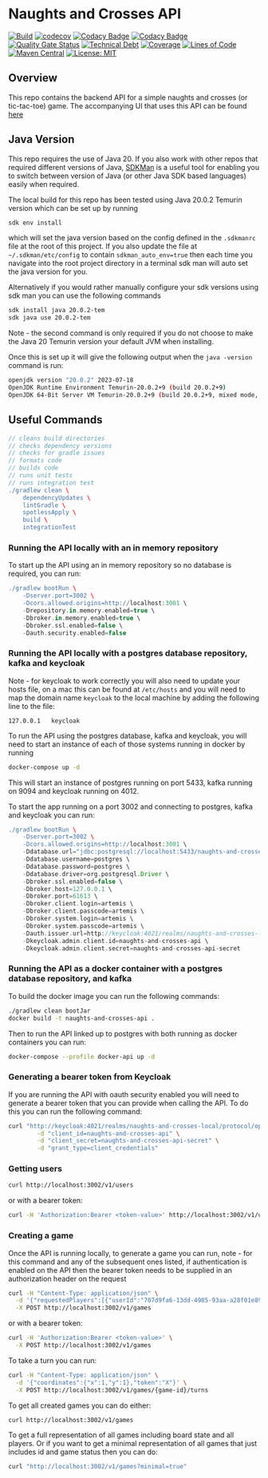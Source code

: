 # Naughts and Crosses API

[![Build](https://github.com/michaelruocco/naughts-and-crosses-api/workflows/pipeline/badge.svg)](https://github.com/michaelruocco/naughts-and-crosses-api/actions)
[![codecov](https://codecov.io/gh/michaelruocco/naughts-and-crosses-api/graph/badge.svg?token=9yBPb1pvXr)](https://codecov.io/gh/michaelruocco/naughts-and-crosses-api)
[![Codacy Badge](https://app.codacy.com/project/badge/Grade/01a56ca6bd194fac92c786d0aed09c8c)](https://app.codacy.com/gh/michaelruocco/naughts-and-crosses-api/dashboard?utm_source=gh&utm_medium=referral&utm_content=&utm_campaign=Badge_grade)
[![Codacy Badge](https://app.codacy.com/project/badge/Coverage/01a56ca6bd194fac92c786d0aed09c8c)](https://app.codacy.com/gh/michaelruocco/naughts-and-crosses-api/dashboard?utm_source=gh&utm_medium=referral&utm_content=&utm_campaign=Badge_coverage)
[![Quality Gate Status](https://sonarcloud.io/api/project_badges/measure?project=michaelruocco_naughts-and-crosses-api&metric=alert_status)](https://sonarcloud.io/dashboard?id=michaelruocco_naughts-and-crosses-api)
[![Technical Debt](https://sonarcloud.io/api/project_badges/measure?project=michaelruocco_naughts-and-crosses-api&metric=sqale_index)](https://sonarcloud.io/dashboard?id=michaelruocco_naughts-and-crosses-api)
[![Coverage](https://sonarcloud.io/api/project_badges/measure?project=michaelruocco_naughts-and-crosses-api&metric=coverage)](https://sonarcloud.io/dashboard?id=michaelruocco_naughts-and-crosses-api)
[![Lines of Code](https://sonarcloud.io/api/project_badges/measure?project=michaelruocco_naughts-and-crosses-api&metric=ncloc)](https://sonarcloud.io/dashboard?id=michaelruocco_naughts-and-crosses-api)
[![Maven Central](https://img.shields.io/maven-central/v/com.github.michaelruocco/naughts-and-crosses-api.svg?label=Maven%20Central)](https://search.maven.org/search?q=g:%22com.github.michaelruocco%22%20AND%20a:%22naughts-and-crosses-api%22)
[![License: MIT](https://img.shields.io/badge/License-MIT-yellow.svg)](https://opensource.org/licenses/MIT)

## Overview

This repo contains the backend API for a simple naughts and crosses (or tic-tac-toe) game.
The accompanying UI that uses this API can be found [here](https://github.com/michaelruocco/naughts-and-crosses-ui)

## Java Version

This repo requires the use of Java 20. If you also work with other repos that
required different versions of Java, [SDKMan](https://sdkman.io/) is a useful
tool for enabling you to switch between version of Java (or other  Java SDK
based languages) easily when required.

The local build for this repo has been tested using Java 20.0.2 Temurin
version which can be set up by running

```bash
sdk env install
```

which will set the java version based on the config defined in the
`.sdkmanrc` file at the root of this project. If you also update the file
at `~/.sdkman/etc/config` to contain `sdkman_auto_env=true` then each time
you navigate into the root project directory in a terminal sdk man will
auto set the java version for you.

Alternatively if you would rather manually configure your sdk versions
using sdk man you can use the following commands

```bash
sdk install java 20.0.2-tem
sdk java use 20.0.2-tem   
```

Note - the second command is only required if you do not choose to make
the Java 20 Temurin version your default JVM when installing.

Once this is set up it will give the following output when the
`java -version` command is run:

```bash
openjdk version "20.0.2" 2023-07-18
OpenJDK Runtime Environment Temurin-20.0.2+9 (build 20.0.2+9)
OpenJDK 64-Bit Server VM Temurin-20.0.2+9 (build 20.0.2+9, mixed mode, sharing)
```

## Useful Commands

```gradle
// cleans build directories
// checks dependency versions
// checks for gradle issues
// formats code
// builds code
// runs unit tests
// runs integration test
./gradlew clean \
    dependencyUpdates \
    lintGradle \
    spotlessApply \
    build \
    integrationTest
```

### Running the API locally with an in memory repository

To start up the API using an in memory repository so no database is required, 
you can run:

```gradle
./gradlew bootRun \
    -Dserver.port=3002 \
    -Dcors.allowed.origins=http://localhost:3001 \
    -Drepository.in.memory.enabled=true \
    -Dbroker.in.memory.enabled=true \
    -Dbroker.ssl.enabled=false \
    -Dauth.security.enabled=false
```

### Running the API locally with a postgres database repository, kafka and keycloak

Note - for keycloak to work correctly you will also need to update your hosts file,
on a mac this can be found at `/etc/hosts` and you will need to map the domain name
`keycloak` to the local machine by adding the following line to the file:

```
127.0.0.1	keycloak
```

To run the API using the postgres database, kafka and keycloak, you will need to start
an instance of each of those systems running in docker by running

```bash
docker-compose up -d
```

This will start an instance of postgres running on port 5433, kafka running on 9094
and keycloak running on 4012.

To start the app running on a port 3002 and connecting to postgres, kafka and keycloak
you can run:

```gradle
./gradlew bootRun \
    -Dserver.port=3002 \
    -Dcors.allowed.origins=http://localhost:3001 \
    -Ddatabase.url="jdbc:postgresql://localhost:5433/naughts-and-crosses-api" \
    -Ddatabase.username=postgres \
    -Ddatabase.password=postgres \
    -Ddatabase.driver=org.postgresql.Driver \
    -Dbroker.ssl.enabled=false \
    -Dbroker.host=127.0.0.1 \
    -Dbroker.port=61613 \
    -Dbroker.client.login=artemis \
    -Dbroker.client.passcode=artemis \
    -Dbroker.system.login=artemis \
    -Dbroker.system.passcode=artemis \
    -Dauth.issuer.url=http://keycloak:4021/realms/naughts-and-crosses-local \
    -Dkeycloak.admin.client.id=naughts-and-crosses-api \
    -Dkeycloak.admin.client.secret=naughts-and-crosses-api-secret
```

### Running the API as a docker container with a postgres database repository, and kafka

To build the docker image you can run the following commands:

```bash
./gradlew clean bootJar
docker build -t naughts-and-crosses-api .
```

Then to run the API linked up to postgres with both running as docker containers
you can run:

```bash
docker-compose --profile docker-api up -d
```

### Generating a bearer token from Keycloak

If you are running the API with oauth security enabled you will need to generate a
bearer token that you can provide when calling the API. To do this you can run the
following command:

```bash
curl "http://keycloak:4021/realms/naughts-and-crosses-local/protocol/openid-connect/token" \
        -d "client_id=naughts-and-crosses-api" \
        -d "client_secret=naughts-and-crosses-api-secret" \
        -d "grant_type=client_credentials"
```

### Getting users

```bash
curl http://localhost:3002/v1/users
```

or with a bearer token:

```bash
curl -H 'Authorization:Bearer <token-value>' http://localhost:3002/v1/users
```

### Creating a game

Once the API is running locally, to generate a game you can run, note - for this command
and any of the subsequent ones listed, if authentication is enabled on the API then the
bearer token needs to be supplied in an authorization header on the request

```bash
curl -H "Content-Type: application/json" \
  -d '{"requestedPlayers":[{"userId":"707d9fa6-13dd-4985-93aa-a28f01e89a6b","token":"X"},{"userId":"dadfde25-9924-4982-802d-dfd0bce2218d","token":"O"}]}' \
  -X POST http://localhost:3002/v1/games
```

or with a bearer token:

```bash
curl -H 'Authorization:Bearer <token-value>' \
  -X POST http://localhost:3002/v1/games
```

To take a turn you can run:

```bash
curl -H "Content-Type: application/json" \
  -d '{"coordinates":{"x":1,"y":1},"token":"X"}' \
  -X POST http://localhost:3002/v1/games/{game-id}/turns  
```

To get all created games you can do either:

```bash
curl http://localhost:3002/v1/games
```

To get a full representation of all games including board state and all players.
Or if you want to get a minimal representation of all games that just includes
id and game status then you can do:

```bash
curl "http://localhost:3002/v1/games?minimal=true"
```
